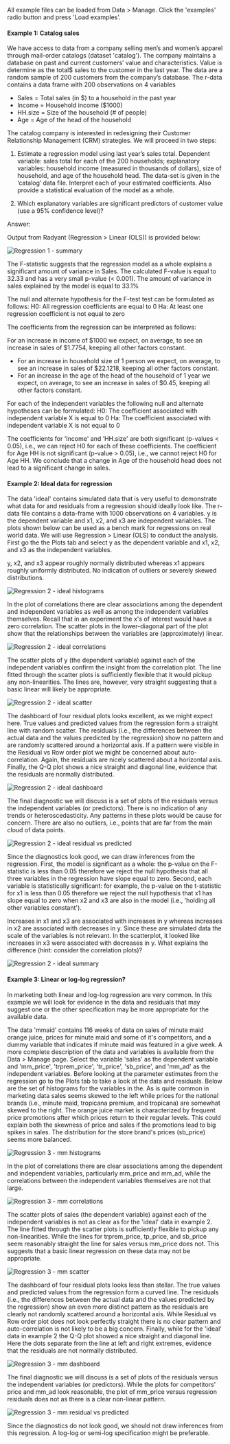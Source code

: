 All example files can be loaded from Data > Manage. Click the 'examples' radio button and press 'Load examples'.

#### Example 1:  Catalog sales

We have access to data from a company selling men’s and women’s apparel through mail-order catalogs (dataset 'catalog'). The company maintains a database on past and current customers’ value and characteristics. Value is determine as the total$ sales to the customer in the last year. The data are a random sample of 200 customers from the company’s database. The r-data contains a data frame with 200 observations on 4 variables

- Sales =  Total sales (in $) to a household in the past year
- Income = Household income ($1000) 
- HH.size = Size of the household (# of people) 
- Age = Age of the head of the household

The catalog company is interested in redesigning their Customer Relationship Management (CRM) strategies. We will proceed in two steps: 

1. Estimate a regression model using last year’s sales total. Dependent variable: sales total for each of the 200 households; explanatory variables: household income (measured in thousands of dollars), size of household, and age of the household head. The data-set is given in the ‘catalog’ data file. Interpret each of your estimated coefficients. Also provide a statistical evaluation of the model as a whole.
 
2. Which explanatory variables are significant predictors of customer value (use a 95% confidence level)? 

Answer:

Output from Radyant (Regression > Linear (OLS)) is provided below:

![Regression 1 - summary](figures/regression_ex1a.png)

The F-statistic suggests that the regression model as a whole explains a significant amount of variance in Sales. The calculated F-value is equal to 32.33 and has a very small p-value (< 0.001). The amount of variance in sales explained by the model is equal to 33.1%

The null and alternate hypothesis for the F-test test can be formulated as follows:
H0: All regression coefficients are equal to 0
Ha: At least one regression coefficient is not equal to zero

The coefficients from the regression can be interpreted as follows:

For an increase in income of $1000 we expect, on average, to see an increase in sales of $1.7754, keeping all other factors constant.
- For an increase in household size of 1 person we expect, on average, to see an increase in sales of $22.1218, keeping all other factors constant.
- For an increase in the age of the head of the household of 1 year we expect, on average, to see an increase in sales of $0.45, keeping all other factors constant.

For each of the independent variables the following null and alternate hypotheses can be formulated:
H0: The coefficient associated with independent variable X is equal to 0
Ha: The coefficient associated with independent variable X is not equal to 0

The coefficients for 'Income' and ’HH.size' are both significant (p-values < 0.05), i.e., we can reject H0 for each of these coefficients. The coefficient for Age HH is not significant (p-value > 0.05), i.e., we cannot reject H0 for Age HH. We conclude that a change in Age of the household head does not lead to a significant change in sales.


#### Example 2: Ideal data for regression 

The data 'ideal' contains simulated data that is very useful to demonstrate what data for and residuals from a regression should ideally look like.  The r-data file contains a data-frame with 1000 observations on 4 variables. y is the dependent variable and x1, x2, and x3 are independent variables. The plots shown below can be used as a bench mark for regressions on real world data. We will use Regression > Linear (OLS) to conduct the analysis. First go the the Plots tab and select y as the dependent variable and x1, x2, and x3 as the independent variables.

y, x2, and x3 appear roughly normally distributed whereas x1 appears roughly uniformly distributed. No indication of outliers or severely skewed distributions.

![Regression 2 - ideal histograms](figures/regression_ideal_hist.png)

In the plot of correlations there are clear associations among the dependent and independent variables as well as among the independent variables themselves. Recall that in an experiment the x's of interest would have a zero correlation. The scatter plots in the lower-diagonal part of the plot show that the relationships between the variables are (approximately) linear.

![Regression 2 - ideal correlations](figures/regression_ideal_corr.png)

The scatter plots of y (the dependent variable) against each of the independent variables confirm the insight from the correlation plot. The line fitted through the scatter plots is sufficiently flexible that it would pickup any non-linearities. The lines are, however, very straight suggesting that a basic linear will likely be appropriate.

![Regression 2 - ideal scatter](figures/regression_ideal_scatter.png)

The dashboard of four residual plots looks excellent, as we might expect here. True values and predicted values from the regression form a straight line with random scatter. The residuals (i.e., the differences between the actual data and the values predicted by the regression) show no pattern and are randomly scattered around a horizontal axis. If a pattern were visible in the Residual vs Row order plot we might be concerned about auto-correlation. Again, the residuals are nicely scattered about a horizontal axis. Finally, the Q-Q plot shows a nice straight and diagonal line, evidence that the residuals are normally distributed.

![Regression 2 - ideal dashboard](figures/regression_ideal_dashboard.png)

The final diagnostic we will discuss is a set of plots of the residuals versus the independent variables (or predictors). There is no indication of any trends or heteroscedasticity. Any patterns in these plots would be cause for concern. There are also no outliers, i.e., points that are far from the main cloud of data points.

![Regression 2 - ideal residual vs predicted](figures/regression_ideal_res_vs_pred.png)

Since the diagnostics look good, we can draw inferences from the regression. First, the model is significant as a whole: the p-value on the F-statistic is less than 0.05 therefore we reject the null hypothesis that all three variables in the regression have slope equal to zero. Second, each variable is statistically significant: for example, the p-value on the t-statistic for x1 is less than 0.05 therefore we reject the null hypothesis that x1 has slope equal to zero when x2 and x3 are also in the model (i.e., 'holding all other variables constant').

Increases in x1 and x3 are associated with increases in y whereas increases in x2 are associated with decreases in y. Since these are simulated data the scale of the variables is not relevant. In the scatterplot, it looked like increases in x3 were associated with decreases in y. What explains the difference (hint: consider the correlation plots)?

![Regression 2 - ideal summary](figures/regression_ideal_summary.png)


#### Example 3: Linear or log-log regression?

In marketing both linear and log-log regression are very common. In this example we will look for evidence in the data and residuals that may suggest one or the other specification may be more appropriate for the available data.

The data 'mmaid' contains 116 weeks of data on sales of minute maid orange juice, prices for minute maid and some of it's competitors, and a dummy variable that indicates if minute maid was featured in a give week. A more complete description of the data and variables is available from the Data > Manage page. Select the variable 'sales' as the dependent variable and 'mm_price', 'trprem_price', 'tr_price', 'sb_price', and 'mm_ad' as the independent variables. Before looking at the parameter estimates from the regression go to the Plots tab to take a look at the data and residuals. Below are the set of histograms for the variables in the. As is quite common in marketing data sales seems skewed to the left while prices for the national brands (i.e., minute maid, tropicana premium, and tropicana) are somewhat skewed to the right. The orange juice market is characterized by frequent price promotions after which prices return to their regular levels. This could explain both the skewness of price and sales if the promotions lead to big spikes in sales. The distribution for the store brand's prices (sb_price) seems more balanced.

![Regression 3 - mm histograms](figures/regression_mm_hist.png)

In the plot of correlations there are clear associations among the dependent and independent variables, particularly mm_price and mm_ad, while the correlations between the independent variables themselves are not that large.

![Regression 3 - mm correlations](figures/regression_mm_corr.png)

The scatter plots of sales (the dependent variable) against each of the independent variables is not as clear as for the 'ideal' data in example 2. The line fitted through the scatter plots is sufficiently flexible to pickup any non-linearities. While the lines for trprem_price, tp_price, and sb_price seem reasonably straight the line for sales versus mm_price does not. This suggests that a basic linear regression on these data may not be appropriate.

![Regression 3 - mm scatter](figures/regression_mm_scatter.png)

The dashboard of four residual plots looks less than stellar. The true values and predicted values from the regression form a curved line. The residuals (i.e., the differences between the actual data and the values predicted by the regression) show an even more distinct pattern as the residuals are clearly not randomly scattered around a horizontal axis. While Residual vs Row order plot does not look perfectly straight there is no clear pattern and auto-correlation is not likely to be a big concern. Finally, while for the 'ideal' data in example 2 the Q-Q plot showed a nice straight and diagonal line. Here the dots separate from the line at left and right extremes, evidence that the residuals are not normally distributed.

![Regression 3 - mm dashboard](figures/regression_mm_dashboard.png)

The final diagnostic we will discuss is a set of plots of the residuals versus the independent variables (or predictors). While the plots for competitors' price and mm_ad look reasonable, the plot of mm_price versus regression residuals does not as there is a clear non-linear pattern. 

![Regression 3 - mm residual vs predicted](figures/regression_mm_res_vs_pred.png)

Since the diagnostics do not look good, we should not draw inferences from this regression. A log-log or semi-log specification might be preferable.
